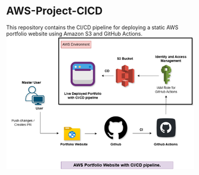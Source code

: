 # AWS-Project-CICD
This repository contains the CI/CD pipeline for deploying a static AWS portfolio website using Amazon S3 and GitHub Actions.
![image alt](https://github.com/saravanandevops1998/AWS-Project-CICD/blob/ab9d78489a8e630e6b888e1862af43254bff6959/414614946-4c26a75b-e11f-4047-a414-f658c349467d.png)
